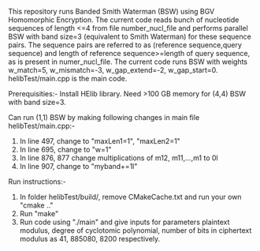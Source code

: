 This repository runs Banded Smith Waterman (BSW) using BGV Homomorphic Encryption. 
The current code reads bunch of nucleotide sequences of length <=4 from file number_nucl_file and performs parallel BSW with band size=3 (equivalent to Smith Waterman) for these sequence pairs. 
The sequence pairs are referred to as (reference sequence,query sequence) and length of reference sequence>=length of query sequence, as is present in numer_nucl_file. 
The current code runs BSW with weights w_match=5, w_mismatch=-3, w_gap_extend=-2, w_gap_start=0.
helibTest/main.cpp is the main code.

Prerequisities:-
Install HElib library.
Need >100 GB memory for (4,4) BSW with band size=3.

Can run (1,1) BSW by making following changes in main file helibTest/main.cpp:-
1) In line 497, change to "maxLen1=1", "maxLen2=1"
2) In line 695, change to "w=1"
3) In line 876, 877 change multiplications of m12, m11,...,m1 to 0l
4) In line 907, change to "myband+=1l"  

Run instructions:- 
1) In folder helibTest/build/, remove CMakeCache.txt and run your own "cmake .."
2) Run "make"
3) Run code using "./main" and give inputs for parameters plaintext modulus, degree of cyclotomic polynomial, number of bits in 
ciphertext modulus as 41, 885080, 8200 respectively.
 

